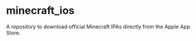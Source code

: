 # minecraft_ios
A repository to download official Minecraft IPAs directly from the Apple App Store.

